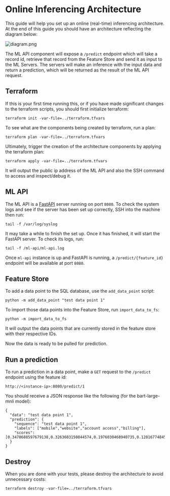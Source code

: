 # Online Inferencing Architecture

This guide will help you set up an online (real-time) inferencing architecture.
At the end of this guide you should have an architecture reflecting the diagram below:

![diagram.png](diagram.png)

The ML API component will expose a `/predict` endpoint which will take a record id,
retrieve that record from the Feature Store and send it as input to the ML Servers.
The servers will make an inference with the input data and return a prediction, which
will be returned as the result of the ML API request.

## Terraform

If this is your first time running this, or if you have made significant changes to
the terraform scripts, you should first initialize terraform:

```shell
terraform init -var-file=../terraform.tfvars
```

To see what are the components being created by terraform, run a plan:
```shell
terraform plan -var-file=../terraform.tfvars
```

Ultimately, trigger the creation of the architecture components by applying the
terraform plan:

```shell
terraform apply -var-file=../terraform.tfvars
```

It will output the public ip address of the ML API and also the SSH command to access
and inspect/debug it. 

## ML API

The ML API is a [FastAPI](https://fastapi.tiangolo.com/) server running on port `8080`.
To check the system logs and see if the server has been set up correctly, SSH into the
machine then run:
```shell
tail -f /var/log/syslog
```

It may take a while to finish the set up. Once it has finished, it will start the FastAPI
server. To check its logs, run:
```shell
tail -f /ml-api/ml-api.log
```

Once `ml-api` instance is up and FastAPI is running, a `/predict/{feature_id}` endpoint
will be available at port `8080`.

## Feature Store

To add a data point to the SQL database, use the `add_data_point` script:
```shell
python -m add_data_point "test data point 1"
```

To import those data points into the Feature Store, run `import_data_to_fs`:
```shell
python -m import_data_to_fs
```

It will output the data points that are currently stored in the feature store
with their respective IDs.

Now the data is ready to be pulled for prediction.

## Run a prediction

To run a prediction in a data point, make a `GET` request to the `/predict`
endpoint using the feature id:
```shell
http://<instance-ip>:8080/predict/1
```

You should receive a JSON response like the following (for the bart-large-mnli model):
```shell
{
  "data": "test data point 1",
  "prediction": {
    "sequence": "test data point 1",
    "labels": ["mobile","website","account access","billing"],
    "scores": [0.3478688597679138,0.3263603150844574,0.1976030468940735,0.1281677484512329]
  }
}
```

## Destroy

When you are done with your tests, please destroy the architecture to avoid unnecessary
costs:
```shell
terraform destroy -var-file=../terraform.tfvars
```
